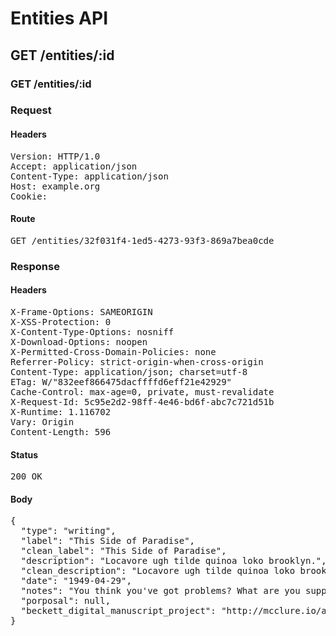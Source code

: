 # Entities API



## GET /entities/:id

### GET /entities/:id
### Request

#### Headers

<pre>Version: HTTP/1.0
Accept: application/json
Content-Type: application/json
Host: example.org
Cookie: </pre>

#### Route

<pre>GET /entities/32f031f4-1ed5-4273-93f3-869a7bea0cde</pre>

### Response

#### Headers

<pre>X-Frame-Options: SAMEORIGIN
X-XSS-Protection: 0
X-Content-Type-Options: nosniff
X-Download-Options: noopen
X-Permitted-Cross-Domain-Policies: none
Referrer-Policy: strict-origin-when-cross-origin
Content-Type: application/json; charset=utf-8
ETag: W/&quot;832eef866475dacffffd6eff21e42929&quot;
Cache-Control: max-age=0, private, must-revalidate
X-Request-Id: 5c95e2d2-98ff-4e46-bd6f-abc7c721d51b
X-Runtime: 1.116702
Vary: Origin
Content-Length: 596</pre>

#### Status

<pre>200 OK</pre>

#### Body

<pre>{
  "type": "writing",
  "label": "This Side of Paradise",
  "clean_label": "This Side of Paradise",
  "description": "Locavore ugh tilde quinoa loko brooklyn.",
  "clean_description": "Locavore ugh tilde quinoa loko brooklyn.",
  "date": "1949-04-29",
  "notes": "You think you've got problems? What are you supposed to do if you are a manically depressed robot? No, don't try to answer that. I'm fifty thousand times more intelligent than you and even I don't know the answer. It gives me a headache just trying to think down to your level.",
  "porposal": null,
  "beckett_digital_manuscript_project": "http://mcclure.io/alyssa"
}</pre>
